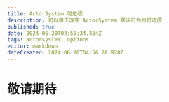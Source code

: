 ```yaml
---
title: ActorSystem 可选项
description: 可以用于改变 ActorSystem 默认行为的可选项
published: true
date: 2024-06-20T04:56:34.484Z
tags: actorsystem, options
editor: markdown
dateCreated: 2024-06-20T04:56:28.920Z
---
```


# 敬请期待